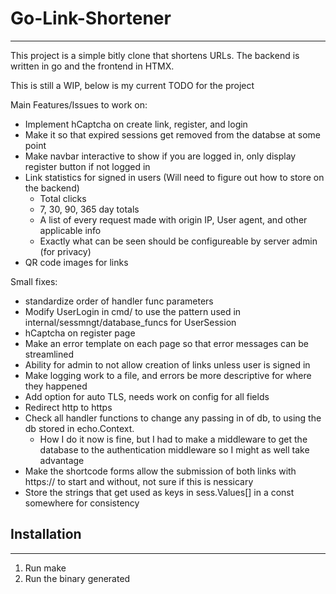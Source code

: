 # Go-Link-Shortener
---
This project is a simple bitly clone that shortens URLs. The backend is written in go and the frontend in HTMX.

This is still a WIP, below is my current TODO for the project 

Main Features/Issues to work on:
* Implement hCaptcha on create link, register, and login
* Make it so that expired sessions get removed from the databse at some point
* Make navbar interactive to show if you are logged in, only display register button if not logged in
* Link statistics for signed in users (Will need to figure out how to store on the backend)
    - Total clicks
    - 7, 30, 90, 365 day totals
    - A list of every request made with origin IP, User agent, and other applicable info
    - Exactly what can be seen should be configureable by server admin (for privacy)
* QR code images for links


Small fixes:
* standardize order of handler func parameters
* Modify UserLogin in cmd/ to use the pattern used in internal/sessmngt/database_funcs for UserSession
* hCaptcha on register page
* Make an error template on each page so that error messages can be streamlined
* Ability for admin to not allow creation of links unless user is signed in
* Make logging work to a file, and errors be more descriptive for where they happened
* Add option for auto TLS, needs work on config for all fields
* Redirect http to https
* Check all handler functions to change any passing in of db, to using the db stored in echo.Context.
    - How I do it now is fine, but I had to make a middleware to get the database to the authentication middleware so I might as well take advantage 
* Make the shortcode forms allow the submission of both links with https:// to start and without, not sure if this is nessicary 
* Store the strings that get used as keys in sess.Values[] in a const somewhere for consistency


## Installation
---
1. Run make
2. Run the binary generated
